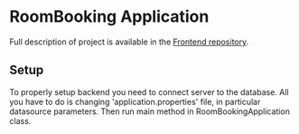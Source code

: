 # RoomBooking Application

Full description of project is available in the [Frontend repository](https://github.com/zubuxx/RoomBookingFrontend).

## Setup

To properly setup backend you need to connect server to the database.
All you have to do is changing 'application.properties' file, in particular datasource parameters.
Then run main method in RoomBookingApplication class.
